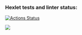 ### Hexlet tests and linter status:
[![Actions Status](https://github.com/Kriptonvip/frontend-project-lvl1/workflows/hexlet-check/badge.svg)](https://github.com/Kriptonvip/frontend-project-lvl1/actions)

<a href="https://codeclimate.com/github/codeclimate/codeclimate/maintainability"><img src="https://api.codeclimate.com/v1/badges/a99a88d28ad37a79dbf6/maintainability" /></a>